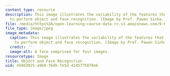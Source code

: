 ```yaml
---
content_type: resource
description: This image illustrates the variability of the features that can be used
  to perform object and face recognition. (Image by Prof. Pawan Sinha.)
file: /media/https%3A/open-learning-course-data-rc.s3.amazonaws.com/9-67-object-and-face-recognition-spring-2001/450d3025a9b8764bfe5d4245775078e6_9-67s01.jpg
file_type: image/jpeg
image_metadata:
  caption: This image illustrates the variability of the features that can be used
    to perform object and face recognition. (Image by Prof. Pawan Sinha.)
  credit: ''
  image-alt: A face comprised for four images.
resourcetype: Image
title: Object and Face Recognition
uid: 450d3025-a9b8-764b-fe5d-4245775078e6
---
```

